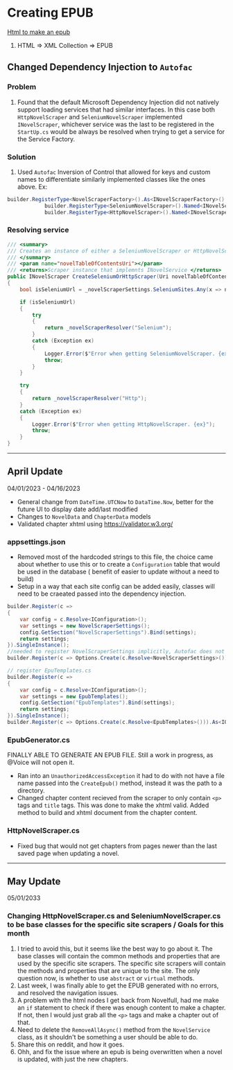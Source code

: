 # Creating EPUB
[Html to make an epub](https://www.thoughtco.com/create-epub-file-from-html-and-xml-3467282)
1. HTML => XML Collection => EPUB

## Changed Dependency Injection to `Autofac`
### Problem
1. Found that the default Microsoft Dependency Injection did not natively support loading services that had similar interfaces. In this case both `HttpNovelScraper` and `SeleniumNovelScraper` implemented `INovelScraper`, whichever service was the last to be registered in the `StartUp.cs` would be always be resolved when trying to get a service for the Service Factory.
### Solution
1. Used `Autofac` Inversion of Control that allowed for keys and custom names to differentiate similarly implemented classes like the ones above.
Ex:
```csharp
builder.RegisterType<NovelScraperFactory>().As<INovelScraperFactory>().InstancePerDependency();
            builder.RegisterType<SeleniumNovelScraper>().Named<INovelScraper>("Selenium").InstancePerDependency(); // InstancePerDependency() similar to transient
            builder.RegisterType<HttpNovelScraper>().Named<INovelScraper>("Http").InstancePerDependency();
```
### Resolving service
```csharp
/// <summary>
/// Creates an instance of either a SeleniumNovelScraper or HttpNovelScraper depending on the url.
/// </summary>
/// <param name="novelTableOfContentsUri"></param>
/// <returns>Scraper instance that implemnts INovelService </returns>
public INovelScraper CreateSeleniumOrHttpScraper(Uri novelTableOfContentsUri)
{
    bool isSeleniumUrl = _novelScraperSettings.SeleniumSites.Any(x => novelTableOfContentsUri.Host.Contains(x));

    if (isSeleniumUrl)
    {
        try
        {
            return _novelScraperResolver("Selenium");
        }
        catch (Exception ex)
        {
            Logger.Error($"Error when getting SeleniumNovelScraper. {ex}");
            throw;
        }
    }

    try
    {
        return _novelScraperResolver("Http");
    }
    catch (Exception ex)
    {
        Logger.Error($"Error when getting HttpNovelScraper. {ex}");
        throw;
    }
}
```
---
## April Update
04/01/2023 - 04/16/2023
* General change from `DateTime.UTCNow` to `DataTime.Now`, better for the future UI to display date add/last modified
* Changes to `NovelData` and `ChapterData` models
* Validated chapter xhtml using https://validator.w3.org/
### appsettings.json
* Removed most of the hardcoded strings to this file, the choice came about whether to use this or to create a `Configuration` table that would be used in the database ( benefit of easier to update without a need to build)
* Setup in a way that each site config can be added easily, classes will need to be craeated passed into the dependency injection.

```csharp
builder.Register(c =>
{
    var config = c.Resolve<IConfiguration>();
    var settings = new NovelScraperSettings();
    config.GetSection("NovelScraperSettings").Bind(settings);
    return settings;
}).SingleInstance();
//needed to register NovelScraperSettings implicitly, Autofac does not resolve 'IOptions<T>' by defualt. Optoins.Create avoids ArgumentException
builder.Register(c => Options.Create(c.Resolve<NovelScraperSettings>())).As<IOptions<NovelScraperSettings>>().SingleInstance();

// register EpuTemplates.cs
builder.Register(c =>
{
    var config = c.Resolve<IConfiguration>();
    var settings = new EpubTemplates();
    config.GetSection("EpubTemplates").Bind(settings);
    return settings;
}).SingleInstance();
builder.Register(c => Options.Create(c.Resolve<EpubTemplates>())).As<IOptions<EpubTemplates>>().SingleInstance();
```
### EpubGenerator.cs
FINALLY ABLE TO GENERATE AN EPUB FILE. Still a work in progress, as @Voice will not open it.
* Ran into an `UnauthorizedAccessException` it had to do with not have a file name passed into the `CreateEpub()` method, instead it was the path to a directory.
* Changed chapter content recieved from the scraper to only contain `<p>` tags and `title` tags. This was done to make the xhtml valid. Added method to build and xhtml document from the chapter content.
### HttpNovelScraper.cs
* Fixed bug that would not get chapters from pages newer than the last saved page when updating a novel.
---
## May Update
05/01/2033
### Changing HttpNovelScraper.cs and SeleniumNovelScraper.cs to be base classes for the specific site scrapers / Goals for this month
1. I tried to avoid this, but it seems like the best way to go about it. The base classes will contain the common methods and properties that are used by the specific site scrapers. The specific site scrapers will contain the methods and properties that are unique to the site.
The only question now, is whether to use `abstract` or `virtual` methods.
2. Last week, I was finally able to get the EPUB generated with no errors, and resolved the navigation issues. 
3. A problem with the html nodes I get back from Novelfull, had me make an `if` statement to check if there was enough content to make a chapter. If not, then I would just grab all the `<p>` tags and make a chapter out of that.
4. Need to delete the `RemoveAllAsync()` method from the `NovelService` class, as it shouldn't be something a user should be able to do.
5. Share this on reddit, and how it goes.
6. Ohh, and fix the issue where an epub is being overwritten when a novel is updated, with just the new chapters.



